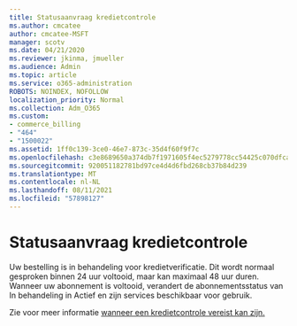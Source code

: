 ```yaml
---
title: Statusaanvraag kredietcontrole
ms.author: cmcatee
author: cmcatee-MSFT
manager: scotv
ms.date: 04/21/2020
ms.reviewer: jkinma, jmueller
ms.audience: Admin
ms.topic: article
ms.service: o365-administration
ROBOTS: NOINDEX, NOFOLLOW
localization_priority: Normal
ms.collection: Adm_O365
ms.custom:
- commerce_billing
- "464"
- "1500022"
ms.assetid: 1ff0c139-3ce0-46e7-873c-35d4f60f9f7c
ms.openlocfilehash: c3e8689650a374db7f1971605f4ec5279778cc54425c070dfca398291aa5b375
ms.sourcegitcommit: 920051182781bd97ce4d4d6fbd268cb37b84d239
ms.translationtype: MT
ms.contentlocale: nl-NL
ms.lasthandoff: 08/11/2021
ms.locfileid: "57898127"
---
```

# <a name="credit-check-status-request"></a>Statusaanvraag kredietcontrole

Uw bestelling is in behandeling voor kredietverificatie. Dit wordt normaal gesproken binnen 24 uur voltooid, maar kan maximaal 48 uur duren. Wanneer uw abonnement is voltooid, verandert de abonnementsstatus van In behandeling in Actief en zijn services beschikbaar voor gebruik.

Zie voor meer informatie [wanneer een kredietcontrole vereist kan zijn.](https://docs.microsoft.com/microsoft-365/commerce/billing-and-payments/pay-for-your-subscription#pay-by-invoice-check-or-eft)
